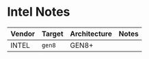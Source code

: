 
# Intel Notes

Vendor | Target | Architecture | Notes
-------|--------|--------------|-------------------------
INTEL  | `gen8` | GEN8+        |
